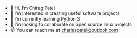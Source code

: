 - 👋 Hi, I’m Chirag Patel
- 👀 I’m interested in creating useful software projects
- 🌱 I’m currently learning Python 3 
- 💞️ I’m looking to collaborate on open source linux projects
- 📫 You can reach me at charlespatel@outlook.com

<!---
ChiragPatelGit/ChiragPatelGit is a ✨ special ✨ repository because its `README.md` (this file) appears on your GitHub profile.
You can click the Preview link to take a look at your changes.
--->
